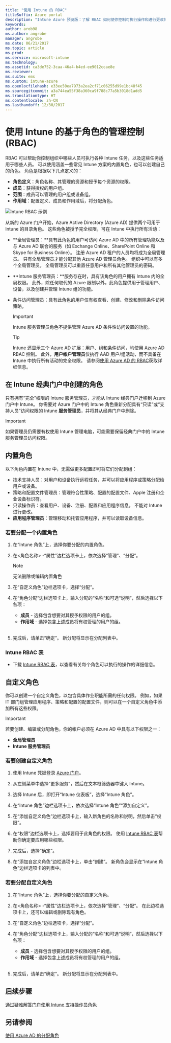 ```yaml
---
title: "使用 Intune 的 RBAC"
titleSuffix: Azure portal
description: "Intune Azure 预览版：了解 RBAC 如何使你控制可执行操作和进行更改的人员。"
keywords: 
author: arob98
ms.author: angrobe
manager: angrobe
ms.date: 06/21/2017
ms.topic: article
ms.prod: 
ms.service: microsoft-intune
ms.technology: 
ms.assetid: ca3de752-3caa-46a4-b4ed-ee9012ccae8e
ms.reviewer: 
ms.suite: ems
ms.custom: intune-azure
ms.openlocfilehash: e33ee50ea7973a2ea2cf71c06255d99e1bc48f45
ms.sourcegitcommit: a3a744ea55f38a360ca9f788c77a5b3018d1add5
ms.translationtype: HT
ms.contentlocale: zh-CN
ms.lasthandoff: 12/30/2017
---
```

# <a name="role-based-administration-control-rbac-with-intune"></a>使用 Intune 的基于角色的管理控制 (RBAC)

RBAC 可以帮助你控制组织中哪些人员可执行各种 Intune 任务，以及这些任务适用于哪些人员。 可以使用涵盖一些常见 Intune 方案的内置角色，也可以创建自己的角色。 角色是根据以下几点定义的：

- **角色定义**：角色名称、其管理的资源和授予每个资源的权限。
- **成员**：获得授权的用户组。
- **范围**：成员可以管理的用户组或设备组。
- **作用域**：配置定义、成员和作用域后，将分配角色。

![Intune RBAC 示例](./media/intune-rbac-1.PNG)

从新的 Azure 门户开始，Azure Active Directory (Azure AD) 提供两个可用于 Intune 的目录角色。 这些角色被授予完全权限，可在 Intune 中执行所有活动：

- **全局管理员：**具有此角色的用户可访问 Azure AD 中的所有管理功能以及与 Azure AD 联合的服务（如 Exchange Online、SharePoint Online 和 Skype for Business Online）。 注册 Azure AD 租户的人员均将成为全局管理员。 只有全局管理员才能分配其他 Azure AD 管理员角色。 组织中可以有多个全局管理员。 全局管理员可以重置任意用户和所有其他管理员的密码。

- **Intune 服务管理员：**服务存在时，具有该角色的用户拥有 Intune 内的全局权限。 此外，除任何取代的 Azure 限制以外，此角色提供用于管理用户、设备，以及创建并管理 Intune 组的功能。

- 条件访问管理员：具有此角色的用户仅有权查看、创建、修改和删除条件访问策略。

    > [!IMPORTANT]
    > Intune 服务管理员角色不提供管理 Azure AD 条件性访问设置的功能。

    > [!TIP]
    > Intune 还显示三个 Azure AD 扩展：用户、组和条件访问，均使用 Azure AD RBAC 控制。 此外，**用户帐户管理员**仅执行 AAD 用户/组活动，而不具备在 Intune 中执行所有活动的完全权限。 请参阅[使用 Azure AD 的 RBAC](https://docs.microsoft.com/azure/active-directory/active-directory-assign-admin-roles)获取详细信息。

## <a name="roles-created-in-the-intune-classic-portal"></a>在 Intune 经典门户中创建的角色

只有拥有“完全”权限的 Intune 服务管理员，才能从 Intune 经典门户迁移到 Azure 门户中 Intune。 你需要对 Azure 门户中的 Intune 角色重新分配具有“只读”或“支持人员”访问权限的 Intune **服务管理员**，并将其从经典门户中删除。

> [!IMPORTANT]
> 如果管理员仍需要有权使用 Intune 管理电脑，可能需要保留经典门户中的 Intune 服务管理员访问权限。

## <a name="built-in-roles"></a>内置角色

以下角色内置在 Intune 中，无需做更多配置即可将它们分配到组：

- 技术支持人员：对用户和设备执行远程任务，并可以将应用程序或策略分配给用户或设备。
- 策略和配置文件管理员：管理符合性策略、配置的配置文件、Apple 注册和企业设备标识符。
- 只读操作员：查看用户、设备、注册、配置和应用程序信息。 不能对 Intune 进行更改。
- **应用程序管理员**：管理移动和托管应用程序，并可以读取设备信息。

### <a name="to-assign-a-built-in-role"></a>若要分配一个内置角色

1. 在“Intune 角色”上，选择你要分配的内置角色。

2. 在<角色名称> -“属性”边栏选项卡上，依次选择“管理”、“分配”。

    > [!NOTE]
    > 无法删除或编辑内置角色

3. 在“自定义角色”边栏选项卡，选择“分配”。

4. 在“角色分配”边栏选项卡上，输入分配的“名称”和可选“说明”，然后选择以下各项：
    - **成员** - 选择包含想要对其授予权限的用户的组。
    - **作用域** - 选择包含上述成员将有权管理的用户的组。
<br></br>
5. 完成后，请单击“确定”。 新分配将显示在分配列表中。

### <a name="intune-rbac-table"></a>Intune RBAC 表

- 下载 [Intune RBAC 表](https://gallery.technet.microsoft.com/Intune-RBAC-table-2e3c9a1a)，以查看有关每个角色可以执行的操作的详细信息。

## <a name="custom-roles"></a>自定义角色

你可以创建一个自定义角色，以包含具体作业职能所需的任何权限。 例如，如果 IT 部门组管理应用程序、策略和配置的配置文件，则可以在一个自定义角色中添加所有这些权限。

> [!IMPORTANT]
> 若要创建、编辑或分配角色，你的帐户必须在 Azure AD 中具有以下权限之一：
> - **全局管理员**
> - **Intune 服务管理员**

### <a name="to-create-a-custom-role"></a>若要创建自定义角色

1. 使用 Intune 凭据登录 [Azure 门户](https://portal.azure.com)。

2. 从左侧菜单中选择“更多服务”，然后在文本框筛选器中键入 Intune。

3. 选择 Intune 后，即打开“Intune 仪表板”，选择“Intune 角色”。

4. 在“Intune 角色”边栏选项卡上，依次选择“Intune 角色”“添加自定义”。

5. 在“添加自定义角色”边栏选项卡上，输入新角色的名称和说明，然后单击“权限”。

3. 在“权限”边栏选项卡上，选择要用于此角色的权限。 使用 [Intune RBAC 表](https://gallery.technet.microsoft.com/Intune-RBAC-table-2e3c9a1a)帮助你确定要应用哪些权限。

4. 完成后，选择“确定”。

5. 在“添加自定义角色”边栏选项卡上，单击“创建”。 新角色会显示在“Intune 角色”边栏选项卡的列表中。

### <a name="to-assign-a-custom-role"></a>若要分配自定义角色

1. 在“Intune 角色”上，选择你要分配的自定义角色。

2. 在<角色名称> -“属性”边栏选项卡上，依次选择“管理”、“分配”。 在此边栏选项卡上，还可以编辑或删除现有角色。

3. 在“自定义角色”边栏选项卡，选择“分配”。

4. 在“角色分配”边栏选项卡上，输入分配的“名称”和可选“说明”，然后选择以下各项：
    - **成员** - 选择包含想要对其授予权限的用户的组。
    - **作用域** - 选择包含上述成员将有权管理的用户的组。
<br></br>
5. 完成后，请单击“确定”。 新分配将显示在分配列表中。

## <a name="next-steps"></a>后续步骤

[通过疑难解答门户使用 Intune 支持操作员角色](help-desk-operators.md)

## <a name="see-also"></a>另请参阅

[使用 Azure AD 的分配角色](https://docs.microsoft.com/azure/active-directory/active-directory-users-assign-role-azure-portal)
